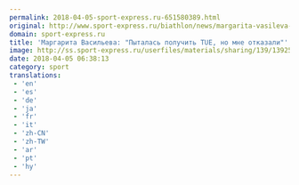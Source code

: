 ```yaml
---
permalink: 2018-04-05-sport-express.ru-651580389.html
original: http://www.sport-express.ru/biathlon/news/margarita-vasileva-pytalas-poluchit-tue-no-mne-otkazali-1392556/
domain: sport-express.ru
title: 'Маргарита Васильева: "Пыталась получить TUE, но мне отказали"'
image: http://ss.sport-express.ru/userfiles/materials/sharing/139/1392556.jpg
date: 2018-04-05 06:38:13
category: sport
translations: 
 - 'en'
 - 'es'
 - 'de'
 - 'ja'
 - 'fr'
 - 'it'
 - 'zh-CN'
 - 'zh-TW'
 - 'ar'
 - 'pt'
 - 'hy'
---
```


